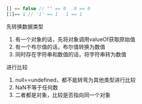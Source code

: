 ```js
[] == false // "" == 0   0 == 0
[1]== 1 // '1' == 1   1 == 1
```

先转换数据类型

1. 有一个对象的话，先将对象调用valueOf获取原始值
2. 有一个布尔值的话，布尔值转换为数值
3. 同时存在字符串和数值的话，将字符串转为数值

进行比较

1. null==undefined，都不能转弯为其他类型进行比较
2. NaN不等于任何数
3. 二者都是对象，比较是否指向同一个对象